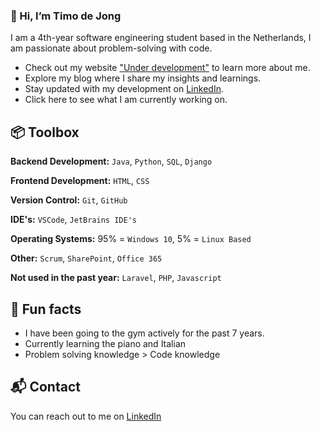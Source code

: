 ### 👋 Hi, I’m Timo de Jong
I am a 4th-year software engineering student based in the Netherlands, I am passionate about problem-solving with code.

* Check out my website ["Under development"]() to learn more about me.
* Explore my blog where I share my insights and learnings.
* Stay updated with my development on [LinkedIn](https://www.linkedin.com/in/timo-de-jong-72a25a78/).
* Click here to see what I am currently working on.

## :package: Toolbox
**Backend Development:** `Java`, `Python`, `SQL`, `Django`  
  
**Frontend Development:** `HTML`, `CSS`  
  
**Version Control:** `Git`, `GitHub`  
  
**IDE's:** `VSCode`, `JetBrains IDE's`  
  
**Operating Systems:** 95% = `Windows 10`, 5% = `Linux Based`  
  
**Other:** `Scrum`, `SharePoint`, `Office 365`  
  
**Not used in the past year:** `Laravel`, `PHP`, `Javascript`  
  

## :memo: Fun facts
* I have been going to the gym actively for the past 7 years.
* Currently learning the piano and Italian
* Problem solving knowledge > Code knowledge

## :mailbox_with_mail: Contact
You can reach out to me on [LinkedIn](https://www.linkedin.com/in/timo-de-jong-72a25a78/)

